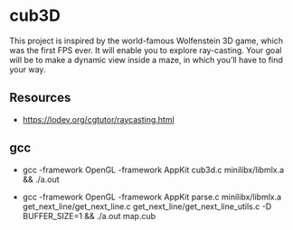 # cub3D
This project is inspired by the world-famous Wolfenstein 3D game, which was the first FPS ever. It will enable you to explore ray-casting. Your goal will be to make a dynamic view inside a maze, in which you’ll have to find your way.


## Resources
- https://lodev.org/cgtutor/raycasting.html

## gcc
- gcc -framework OpenGL -framework AppKit cub3d.c minilibx/libmlx.a && ./a.out


- gcc -framework OpenGL -framework AppKit parse.c minilibx/libmlx.a get_next_line/get_next_line.c get_next_line/get_next_line_utils.c -D BUFFER_SIZE=1 && ./a.out map.cub